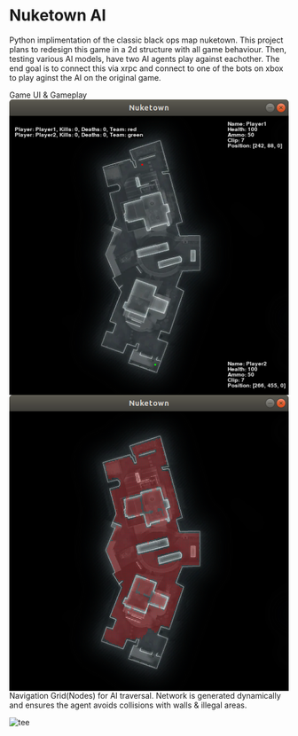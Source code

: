 # Nuketown AI
Python implimentation of the classic black ops map nuketown. This project plans to redesign this game in a 2d structure with all game behaviour. Then, testing various AI models, have two AI agents play against eachother. The end goal is to connect this via xrpc and connect to one of the bots on xbox to play aginst the AI on the original game.

Game UI & Gameplay
<img align="left" src="https://github.com/ryan75195/Nuketown/blob/master/Gameplay.png">    
<style type="text/css">
.image-left {
  display: block;
  margin-left: auto;
  margin-right: auto;
  float: right; }
</style>


<img align="left" src="https://github.com/ryan75195/Nuketown/blob/master/Nodes.png">
<style type="text/css">
.image-left {
  display: block;
  margin-left: auto;
  margin-right: auto;
  float: right; }
</style>


Navigation Grid(Nodes) for AI traversal. Network is generated dynamically and ensures the agent avoids collisions with walls & illegal areas.

![tee](https://github.com/ryan75195/Nuketown/blob/master/Nodes.png|100x100)
